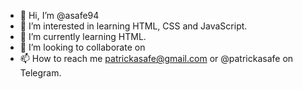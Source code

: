 - 👋 Hi, I’m @asafe94
- 👀 I’m interested in learning HTML, CSS and JavaScript.
- 🌱 I’m currently learning HTML.
- 💞️ I’m looking to collaborate on 
- 📫 How to reach me patrickasafe@gmail.com or @patrickasafe on Telegram.

<!---
asafe94/asafe94 is a ✨ special ✨ repository because its `README.md` (this file) appears on your GitHub profile.
You can click the Preview link to take a look at your changes.
--->
